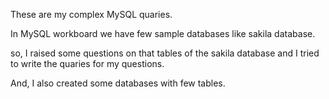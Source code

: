 These are my complex MySQL quaries.

In MySQL workboard we have few sample databases like sakila database.

so, I raised some questions on that tables of the sakila database and I tried to write the quaries for my questions.

And, I also created some databases with few tables.
